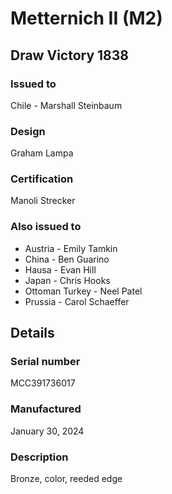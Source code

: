 
# Metternich II (M2)

## Draw Victory 1838

### Issued to

Chile - Marshall Steinbaum

### Design

Graham Lampa

### Certification

Manoli Strecker

### Also issued to

* Austria - Emily Tamkin
* China - Ben Guarino
* Hausa - Evan Hill
* Japan - Chris Hooks
* Ottoman Turkey - Neel Patel
* Prussia - Carol Schaeffer

## Details

### Serial number

MCC391736017

### Manufactured
January 30, 2024

### Description

Bronze, color, reeded edge
